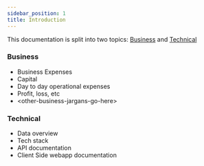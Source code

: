 ```yaml
---
sidebar_position: 1
title: Introduction
---
```


This documentation is split into two topics: <a href="#business">Business</a> and <a href="#technical">Technical</a>

### Business

- Business Expenses
- Capital
- Day to day operational expenses
- Profit, loss, etc
- &lt;other-business-jargans-go-here&gt;

### Technical

- Data overview
- Tech stack
- API documentation
- Client Side webapp documentation
